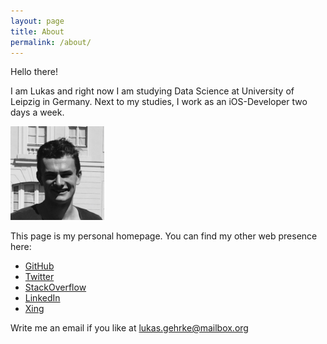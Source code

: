 ```yaml
---
layout: page
title: About
permalink: /about/
---
```


<p class="message">
  Hello there!
</p>

I am Lukas and right now I am studying Data Science at University of Leipzig in Germany. Next to my studies, I work as an iOS-Developer two days a week.

<img src="/assets/images/me.png" alt="That's me" width="150"/>

This page is my personal homepage. You can find my other web presence here:
* [GitHub](https://github.com/LuGeNat)
* [Twitter](https://twitter.com/GehrkerO)
* [StackOverflow](https://stackoverflow.com/users/8905178/lugenat?tab=profile)
* [LinkedIn](https://www.linkedin.com/in/lukas-gehrke-995a0618b/)
* [Xing](https://www.xing.com/profile/Lukas_Gehrke2/cv)

Write me an email if you like at [lukas.gehrke@mailbox.org](mailto:lukas.gehrke@mailbox.org)
